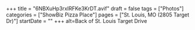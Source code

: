 +++
title = "6NBXuHp3rxIRFKe3KrDT.avif"
draft = false
tags = ["Photos"]
categories = ["ShowBiz Pizza Place"]
pages = ["St. Louis, MO (2805 Target Dr)"]
startDate = ""
+++
alt=Back of St. Louis Target Drive
